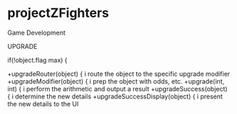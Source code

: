 # projectZFighters
Game Development

UPGRADE

if(!object.flag max) {

+upgradeRouter(object) {
  i route the object to the specific upgrade modifier
+upgradeModifier(object) {
  i prep the object with odds, etc.
+upgrade(int, int) {
  i perform the arithmetic and output a result
+upgradeSuccess(object) {
  i determine the new details
+upgradeSuccessDisplay(object) {
  i present the new details to the UI
